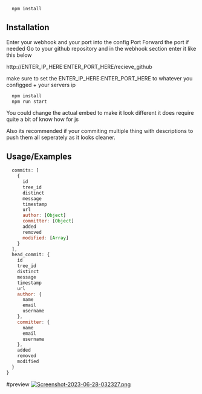 
```bash
  npm install
```
    
## Installation
Enter your webhook and your port into the config
Port Forward the port if needed
Go to your github repository and in the webhook section enter it like this below

http://ENTER_IP_HERE:ENTER_PORT_HERE/recieve_github


make sure to set the ENTER_IP_HERE:ENTER_PORT_HERE to whatever you configged + your servers ip
```bash
  npm install
  npm run start
```


You could change the actual embed to make it look different it does require quite a bit of know how for js

Also its recommended if your commiting multiple thing with descriptions to push them all seperately as it looks cleaner.
  
## Usage/Examples

```javascript
  commits: [
    {
      id
      tree_id
      distinct
      message
      timestamp
      url
      author: [Object]
      committer: [Object]
      added
      removed
      modified: [Array]
    }
  ],
  head_commit: {
    id
    tree_id
    distinct
    message
    timestamp
    url
    author: {
      name
      email
      username
    },
    committer: {
      name
      email
      username
    },
    added
    removed
    modified
  }
}
```


#preview
[![Screenshot-2023-06-28-032327.png](https://i.postimg.cc/HsVGxcp4/Screenshot-2023-06-28-032327.png)](https://postimg.cc/VdQZZN0d)
